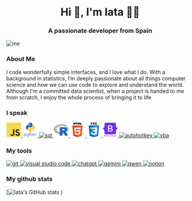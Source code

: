 <h1 align="center">Hi 👋, I'm Iata 👩‍🎤</h1>
<h3 align="center">A passionate developer from Spain</h3>

![me](https://user-images.githubusercontent.com/12766483/129491268-9ba5b015-1bd4-4dd2-844d-05d66f90dadf.jpg)

### About Me

<p>I code wonderfully simple interfaces, and I love what I do. With a background in statistics, I’m deeply passionate about all things computer science and how we can use code to explore and understand the world. Although I'm a committed data scientist, when a project is handed to me from scratch, I enjoy the whole process of bringing it to life</p>

### I speak

<p align="left">
  <a href="https://developer.mozilla.org/en-US/docs/Web/JavaScript" target="_blank">
    <img src="https://raw.githubusercontent.com/devicons/devicon/master/icons/javascript/javascript-original.svg" alt="javascript" width="40" height="40"/>
  </a>
  <a href="https://www.python.org" target="_blank" rel="noreferrer">
    <img src="https://raw.githubusercontent.com/devicons/devicon/master/icons/python/python-original-wordmark.svg" alt="python" width="40" height="40"/>
  </a>
  <a href="https://en.wikipedia.org/wiki/SQL" target="_blank" rel="noreferrer">
    <img src="https://www.svgrepo.com/show/331760/sql-database-generic.svg" alt="sql" width="40" height="40"/>
  </a>
  <a href="https://www.r-project.org/" target="_blank" rel="noreferrer">
    <img src="https://raw.githubusercontent.com/devicons/devicon/master/icons/r/r-original.svg" alt="r" width="40" height="40"/>
  </a>
  <a href="https://www.w3.org/html/" target="_blank">
    <img src="https://raw.githubusercontent.com/devicons/devicon/master/icons/html5/html5-original-wordmark.svg" alt="html5" width="40" height="40"/>
  </a>
  <a href="https://www.w3schools.com/css/" target="_blank">
    <img src="https://raw.githubusercontent.com/devicons/devicon/master/icons/css3/css3-original-wordmark.svg" alt="css3" width="40" height="40"/>
  </a>
  <a href="https://getbootstrap.com" target="_blank">
    <img src="https://raw.githubusercontent.com/devicons/devicon/master/icons/bootstrap/bootstrap-plain-wordmark.svg" alt="bootstrap" width="40" height="40"/>
  </a>
  <a href="https://www.autohotkey.com/" target="_blank" rel="noreferrer">
    <img src="https://www.svgrepo.com/show/353416/autohotkey.svg" alt="autohotkey" width="40" height="40"/>
  </a>
  <a href="https://learn.microsoft.com/en-us/office/vba/api/overview/" target="_blank" rel="noreferrer">
    <img src="https://www.svgrepo.com/show/373589/vba.svg" alt="vba" width="40" height="40"/>
  </a>
</p>

### My tools

<p align="left"> 
  <a href="https://git-scm.com/" target="_blank"> <img src="https://www.vectorlogo.zone/logos/git-scm/git-scm-icon.svg" alt="git" width="40" height="40"/> </a> 
  <a href="https://code.visualstudio.com/" target="_blank"> <img src="https://user-images.githubusercontent.com/12766483/129493491-fe6f8ccb-7d6a-4348-9212-8e06510d56b7.png" alt="visual studio code" width="40" height="40"/> </a> 
  <a href="https://chat.openai.com/" target="_blank"> <img src="https://upload.wikimedia.org/wikipedia/commons/0/04/ChatGPT_logo.svg" alt="chatgpt" width="40" height="40"/> </a> 
  <a href="https://gemini.google.com/" target="_blank"> <img src="https://upload.wikimedia.org/wikipedia/commons/4/4f/Google_Gemini_logo.svg" alt="gemini" width="40" height="40"/> </a> 
  <a href="https://qwen.ai/" target="_blank"> <img src="https://raw.githubusercontent.com/LazyRen/ai-icons/main/qwen.svg" alt="qwen" width="40" height="40"/> </a> 
  <a href="https://www.notion.so/" target="_blank"> <img src="https://www.vectorlogo.zone/logos/notionhq/notionhq-icon.svg" alt="notion" width="40" height="40"/> </a> 
</p>

</p>

### My github stats

[![Iata's GitHub stats](https://github-readme-stats.vercel.app/api?username=iata-lab&show_icons=true&theme=radical)
)
